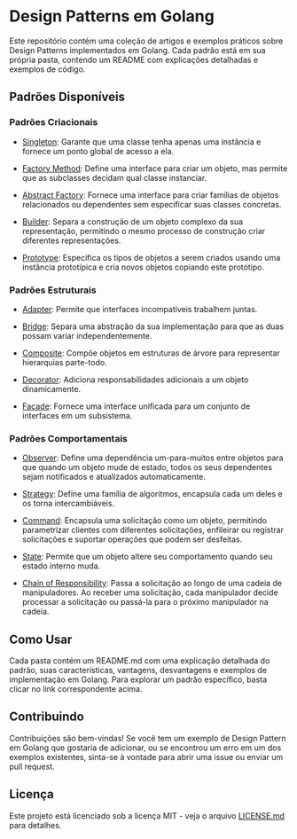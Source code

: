 # Design Patterns em Golang

Este repositório contém uma coleção de artigos e exemplos práticos sobre Design Patterns implementados em Golang. Cada padrão está em sua própria pasta, contendo um README com explicações detalhadas e exemplos de código.

## Padrões Disponíveis

### Padrões Criacionais

- [Singleton](./singleton/README.md): Garante que uma classe tenha apenas uma instância e fornece um ponto global de acesso a ela.

- [Factory Method](./factory-method/README.md): Define uma interface para criar um objeto, mas permite que as subclasses decidam qual classe instanciar.

- [Abstract Factory](./abstract-factory/README.md): Fornece uma interface para criar famílias de objetos relacionados ou dependentes sem especificar suas classes concretas.

- [Builder](./builder/README.md): Separa a construção de um objeto complexo da sua representação, permitindo o mesmo processo de construção criar diferentes representações.

- [Prototype](./prototype/README.md): Especifica os tipos de objetos a serem criados usando uma instância prototípica e cria novos objetos copiando este protótipo.

### Padrões Estruturais

- [Adapter](./adapter/README.md): Permite que interfaces incompatíveis trabalhem juntas.

- [Bridge](./bridge/README.md): Separa uma abstração da sua implementação para que as duas possam variar independentemente.

- [Composite](./composite/README.md): Compõe objetos em estruturas de árvore para representar hierarquias parte-todo.

- [Decorator](./decorator/README.md): Adiciona responsabilidades adicionais a um objeto dinamicamente.

- [Facade](./facade/README.md): Fornece uma interface unificada para um conjunto de interfaces em um subsistema.

### Padrões Comportamentais

- [Observer](./observer/README.md): Define uma dependência um-para-muitos entre objetos para que quando um objeto mude de estado, todos os seus dependentes sejam notificados e atualizados automaticamente.

- [Strategy](./strategy/README.md): Define uma família de algoritmos, encapsula cada um deles e os torna intercambiáveis.

- [Command](./command/README.md): Encapsula uma solicitação como um objeto, permitindo parametrizar clientes com diferentes solicitações, enfileirar ou registrar solicitações e suportar operações que podem ser desfeitas.

- [State](./state/README.md): Permite que um objeto altere seu comportamento quando seu estado interno muda.

- [Chain of Responsibility](./chain-of-responsibility/README.md): Passa a solicitação ao longo de uma cadeia de manipuladores. Ao receber uma solicitação, cada manipulador decide processar a solicitação ou passá-la para o próximo manipulador na cadeia.

## Como Usar

Cada pasta contém um README.md com uma explicação detalhada do padrão, suas características, vantagens, desvantagens e exemplos de implementação em Golang. Para explorar um padrão específico, basta clicar no link correspondente acima.

## Contribuindo

Contribuições são bem-vindas! Se você tem um exemplo de Design Pattern em Golang que gostaria de adicionar, ou se encontrou um erro em um dos exemplos existentes, sinta-se à vontade para abrir uma issue ou enviar um pull request.

## Licença

Este projeto está licenciado sob a licença MIT - veja o arquivo [LICENSE.md](LICENSE.md) para detalhes.
